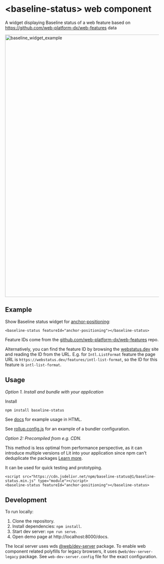 # &lt;baseline-status> web component

A widget displaying Baseline status of a web feature based on
https://github.com/web-platform-dx/web-features data

<img width="859" alt="baseline_widget_example" src="https://github.com/web-platform-dx/baseline-status/assets/1914261/3171ee2d-6949-47c9-8328-b79e467813f7">

## Example

Show Baseline status widget for
[anchor-positioning](https://github.com/web-platform-dx/web-features/blob/main/features/anchor-positioning.yml):

```
<baseline-status featureId="anchor-positioning"></baseline-status>
```

Feature IDs come from the [github.com/web-platform-dx/web-features](https://github.com/web-platform-dx/web-features/tree/main/features) repo. 

Alternatively, you can find the feature ID by browsing the [webstatus.dev](https://webstatus.dev/) site and reading the ID from the URL. E.g. for `Intl.ListFormat` feature the page URL is `https://webstatus.dev/features/intl-list-format`, so the ID for this feature is `intl-list-format`.

## Usage

*Option 1. Install and bundle with your application*

Install

```
npm install baseline-status
```

See [docs](https://github.com/web-platform-dx/baseline-status/blob/main/docs/index.html)
for example usage in HTML.

See [rollup.config.js](https://github.com/web-platform-dx/baseline-status/blob/main/rollup.config.js)
for an example of a bundler configuration.

*Option 2: Precompiled from e.g. CDN.*

This method is less optimal from performance perspective, as it can introduce
multiple versions of Lit into your application since npm can't deduplicate
the packages
[Learn more](https://lit.dev/docs/tools/publishing/#don%27t-bundle-minify-or-optimize-modules).

It can be used for quick testing and prototyping.

```
<script src="https://cdn.jsdelivr.net/npm/baseline-status@1/baseline-status.min.js" type="module"></script>
<baseline-status featureId="anchor-positioning"></baseline-status>
```

## Development

To run locally:

1. Clone the repository.
2. Install dependencies: `npm install`.
3. Start dev server: `npm run serve`.
4. Open demo page at http://localhost:8000/docs.

The local server uses wds [@web/dev-server](https://modern-web.dev/docs/dev-server/overview/) package.
To enable web component related polyfills for legacy browsers, it uses `@web/dev-server-legacy` package.
See `web-dev-server.config` file for the exact configuration.

